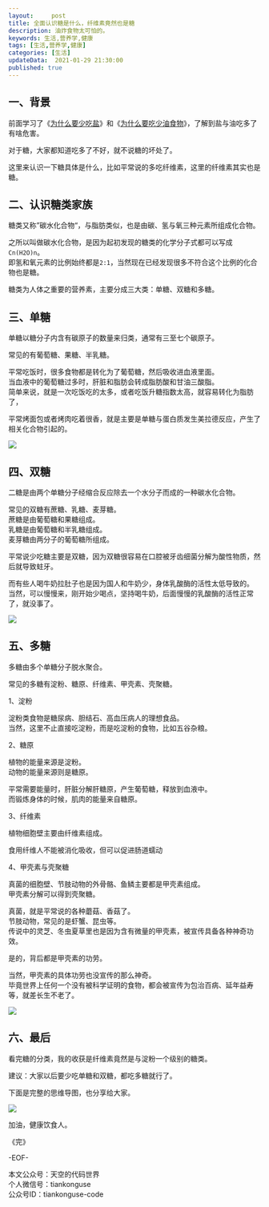 ```yaml
---   
layout:     post  
title: 全面认识糖是什么，纤维素竟然也是糖   
description: 油炸食物太可怕的。   
keywords: 生活,营养学,健康  
tags: [生活,营养学,健康]     
categories: [生活]  
updateData:  2021-01-29 21:30:00  
published: true  
---  
```


## 一、背景


前面学习了《[为什么要少吃盐](https://mp.weixin.qq.com/s/YfW-SdiZeyy_qq_I92p3zQ)》和《[为什么要吃少油食物](https://mp.weixin.qq.com/s/IyMRjsk3PWDv_RQ04P2vcA)》，了解到盐与油吃多了有啥危害。  


对于糖，大家都知道吃多了不好，就不说糖的坏处了。  


这里来认识一下糖具体是什么，比如平常说的多吃纤维素，这里的纤维素其实也是糖。  


## 二、认识糖类家族  


糖类又称”碳水化合物“，与脂肪类似，也是由碳、氢与氧三种元素所组成化合物。  


之所以叫做碳水化合物，是因为起初发现的糖类的化学分子式都可以写成`Cn(H2O)n`。  
即氢和氧元素的比例始终都是`2:1`，当然现在已经发现很多不符合这个比例的化合物也是糖。  


糖类为人体之重要的营养素，主要分成三大类：单糖、双糖和多糖。


## 三、单糖  


单糖以糖分子内含有碳原子的数量来归类，通常有三至七个碳原子。  


常见的有葡萄糖、果糖、半乳糖。  


平常吃饭时，很多食物都是转化为了葡萄糖，然后吸收进血液里面。  
当血液中的葡萄糖过多时，肝脏和脂肪会转成脂肪酸和甘油三酸脂。  
简单来说，就是一次吃饭吃的太多，或者吃饭升糖指数太高，就容易转化为脂肪了，  


平常烤面包或者烤肉吃着很香，就是主要是单糖与蛋白质发生美拉德反应，产生了相关化合物引起的。  


![](https://res.tiankonguse.com/images/2021/01/29/001.png)  


## 四、双糖  

二糖是由两个单糖分子经缩合反应除去一个水分子而成的一种碳水化合物。  


常见的双糖有蔗糖、乳糖、麦芽糖。  
蔗糖是由葡萄糖和果糖组成。  
乳糖是由葡萄糖和半乳糖组成。  
麦芽糖由两分子的葡萄糖所组成。  


平常说少吃糖主要是双糖，因为双糖很容易在口腔被牙齿细菌分解为酸性物质，然后就导致蛀牙。  


而有些人喝牛奶拉肚子也是因为国人和牛奶少，身体乳酸酶的活性太低导致的。  
当然，可以慢慢来，刚开始少喝点，坚持喝牛奶，后面慢慢的乳酸酶的活性正常了，就没事了。  


![](https://res.tiankonguse.com/images/2021/01/29/002.png)  


## 五、多糖  


多糖由多个单糖分子脱水聚合。  


常见的多糖有淀粉、糖原、纤维素、甲壳素、壳聚糖。  


1、淀粉


淀粉类食物是糖尿病、胆结石、高血压病人的理想食品。  
当然，这里不止直接吃淀粉，而是吃淀粉的食物，比如五谷杂粮。  


2、糖原


植物的能量来源是淀粉。  
动物的能量来源则是糖原。  


平常需要能量时，肝脏分解肝糖原，产生葡萄糖，释放到血液中。  
而锻炼身体的时候，肌肉的能量来自糖原。  


3、纤维素  


植物细胞壁主要由纤维素组成。  


食用纤维人不能被消化吸收，但可以促进肠道蠕动  


4、甲壳素与壳聚糖  


真菌的细胞壁、节肢动物的外骨骼、鱼鳞主要都是甲壳素组成。  
甲壳素分解可以得到壳聚糖。  


真菌，就是平常说的各种蘑菇、香菇了。  
节肢动物，常见的是虾蟹、昆虫等。  
传说中的灵芝、冬虫夏草里也是因为含有微量的甲壳素，被宣传具备各种神奇功效。  


是的，背后都是甲壳素的功劳。  


当然，甲壳素的具体功劳也没宣传的那么神奇。  
毕竟世界上任何一个没有被科学证明的食物，都会被宣传为包治百病、延年益寿等，就差长生不老了。  


![](https://res.tiankonguse.com/images/2021/01/29/003.png)  


## 六、最后  


看完糖的分类，我的收获是纤维素竟然是与淀粉一个级别的糖类。  


建议：大家以后要少吃单糖和双糖，都吃多糖就行了。  


下面是完整的思维导图，也分享给大家。  


![](https://res.tiankonguse.com/images/2021/01/29/004.png)  



加油，健康饮食人。  



《完》  


-EOF-  



本文公众号：天空的代码世界  
个人微信号：tiankonguse  
公众号ID：tiankonguse-code  
  

